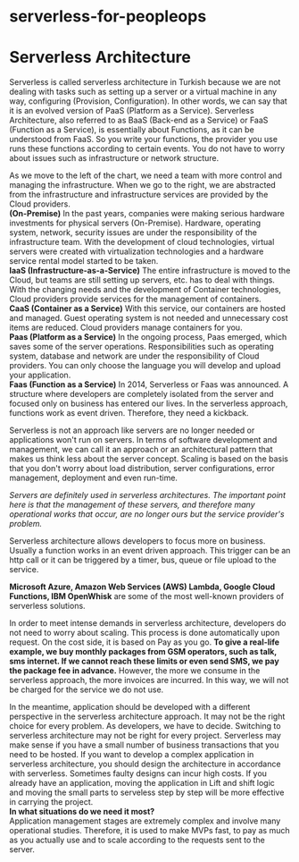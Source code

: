 # serverless-for-peopleops
# Serverless Architecture
Serverless is called serverless architecture in Turkish because we are not dealing with tasks such as setting up a server or a virtual machine in any way, configuring (Provision, Configuration). In other words, we can say that it is an evolved version of PaaS (Platform as a Service). Serverless Architecture, also referred to as BaaS (Back-end as a Service) or FaaS (Function as a Service), is essentially about Functions, as it can be understood from FaaS. So you write your functions, the provider you use runs these functions according to certain events. You do not have to worry about issues such as infrastructure or network structure.
 
As we move to the left of the chart, we need a team with more control and managing the infrastructure. When we go to the right, we are abstracted from the infrastructure and infrastructure services are provided by the Cloud providers. <br/>
**(On-Premise)** In the past years, companies were making serious hardware investments for physical servers (On-Premise). Hardware, operating system, network, security issues are under the responsibility of the infrastructure team. With the development of cloud technologies, virtual servers were created with virtualization technologies and a hardware service rental model started to be taken. <br/>
**IaaS (Infrastructure-as-a-Service)** The entire infrastructure is moved to the Cloud, but teams are still setting up servers, etc. has to deal with things. With the changing needs and the development of Container technologies, Cloud providers provide services for the management of containers. <br/>
**CaaS (Container as a Service)** With this service, our containers are hosted and managed. Guest operating system is not needed and unnecessary cost items are reduced. Cloud providers manage containers for you. <br/>
**Paas (Platform as a Service)** In the ongoing process, Paas emerged, which saves some of the server operations. Responsibilities such as operating system, database and network are under the responsibility of Cloud providers. You can only choose the language you will develop and upload your application. <br/>
**Faas (Function as a Service)** In 2014, Serverless or Faas was announced. A structure where developers are completely isolated from the server and focused only on business has entered our lives. In the serverless approach, functions work as event driven. Therefore, they need a kickback. <br/>

Serverless is not an approach like servers are no longer needed or applications won't run on servers. In terms of software development and management, we can call it an approach or an architectural pattern that makes us think less about the server concept. Scaling is based on the basis that you don't worry about load distribution, server configurations, error management, deployment and even run-time. <br/>

*Servers are definitely used in serverless architectures. The important point here is that the management of these servers, and therefore many operational works that occur, are no longer ours but the service provider's problem.*

Serverless architecture allows developers to focus more on business. Usually a function works in an event driven approach. This trigger can be an http call or it can be triggered by a timer, bus, queue or file upload to the service. <br/>

**Microsoft Azure, Amazon Web Services (AWS) Lambda, Google Cloud Functions, IBM OpenWhisk** are some of the most well-known providers of serverless solutions.
 
In order to meet intense demands in serverless architecture, developers do not need to worry about scaling. This process is done automatically upon request. On the cost side, it is based on Pay as you go. **To give a real-life example, we buy monthly packages from GSM operators, such as talk, sms internet. If we cannot reach these limits or even send SMS, we pay the package fee in advance.** However, the more we consume in the serverless approach, the more invoices are incurred. In this way, we will not be charged for the service we do not use.
 
In the meantime, application should be developed with a different perspective in the serverless architecture approach. It may not be the right choice for every problem. As developers, we have to decide. Switching to serverless architecture may not be right for every project. Serverless may make sense if you have a small number of business transactions that you need to be hosted. If you want to develop a complex application in serverless architecture, you should design the architecture in accordance with serverless. Sometimes faulty designs can incur high costs. If you already have an application, moving the application in Lift and shift logic and moving the small parts to serveless step by step will be more effective in carrying the project.
<br/>
**In what situations do we need it most?**
<br/>
Application management stages are extremely complex and involve many operational studies. Therefore, it is used to make MVPs fast, to pay as much as you actually use and to scale according to the requests sent to the server.

